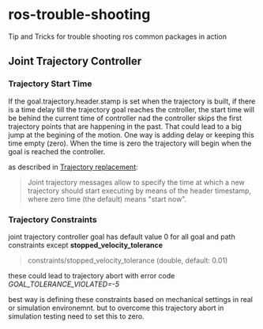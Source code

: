 # ros-trouble-shooting
Tip and Tricks for trouble shooting ros common packages in action

## Joint Trajectory Controller
### Trajectory Start Time
If the goal.trajectory.header.stamp is set when the trajectory is built, if there is a time delay till the trajectory goal reaches the cntroller, the start time will be behind the current time of controller nad the controller skips the first trajectory points that are happening in the past. That could lead to a big jump at the begining of the motion. One way is adding delay or keeping this time empty (zero). When the time is zero the trajectory will begin when the goal is reached the controller.

as described in [Trajectory replacement](http://wiki.ros.org/joint_trajectory_controller):

> Joint trajectory messages allow to specify the time at which a new trajectory should start executing by means of the header timestamp, where zero time (the default) means "start now". 

### Trajectory Constraints
joint trajectory controller goal has default value 0 for all goal and path constraints except **stopped_velocity_tolerance**
> constraints/stopped_velocity_tolerance (double, default: 0.01) 

these could lead to trajectory abort with error code _GOAL_TOLERANCE_VIOLATED=-5_

best way is defining these constraints based on mechanical settings in real or simulation environemnt. but to overcome this trajectory abort in simulation testing need to set this to zero.

